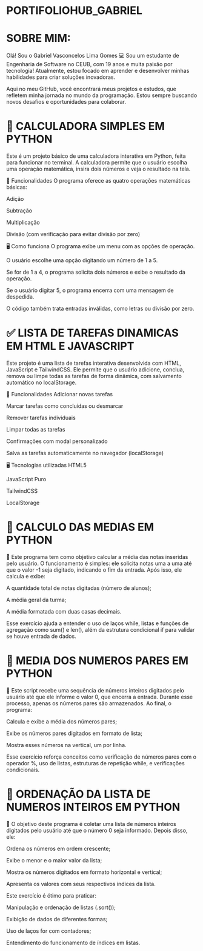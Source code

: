 # PORTIFOLIOHUB_GABRIEL
# SOBRE MIM:
Olá! Sou o Gabriel Vasconcelos Lima Gomes  💻 
Sou um estudante de Engenharia de Software no CEUB, com 19 anos e muita paixão por tecnologia! Atualmente, estou focado em aprender e desenvolver minhas habilidades para criar soluções inovadoras.

Aqui no meu GitHub, você encontrará meus projetos e estudos, que refletem minha jornada no mundo da programação. Estou sempre buscando novos desafios e oportunidades para colaborar.

# 🧮 CALCULADORA SIMPLES EM PYTHON
Este é um projeto básico de uma calculadora interativa em Python, feita para funcionar no terminal. A calculadora permite que o usuário escolha uma operação matemática, insira dois números e veja o resultado na tela.

🔧 Funcionalidades
O programa oferece as quatro operações matemáticas básicas:

Adição

Subtração

Multiplicação

Divisão (com verificação para evitar divisão por zero)

🖥️ Como funciona
O programa exibe um menu com as opções de operação.

O usuário escolhe uma opção digitando um número de 1 a 5.

Se for de 1 a 4, o programa solicita dois números e exibe o resultado da operação.

Se o usuário digitar 5, o programa encerra com uma mensagem de despedida.

O código também trata entradas inválidas, como letras ou divisão por zero.

# ✅ LISTA DE TAREFAS DINAMICAS EM HTML E JAVASCRIPT
Este projeto é uma lista de tarefas interativa desenvolvida com HTML, JavaScript e TailwindCSS. Ele permite que o usuário adicione, conclua, remova ou limpe todas as tarefas de forma dinâmica, com salvamento automático no localStorage.

🧩 Funcionalidades
Adicionar novas tarefas

Marcar tarefas como concluídas ou desmarcar

Remover tarefas individuais

Limpar todas as tarefas

Confirmações com modal personalizado

Salva as tarefas automaticamente no navegador (localStorage)

🖥️ Tecnologias utilizadas
HTML5

JavaScript Puro

TailwindCSS

LocalStorage

# 🧮 CALCULO DAS MEDIAS EM PYTHON
🔧 Este programa tem como objetivo calcular a média das notas inseridas pelo usuário. O funcionamento é simples: ele solicita notas uma a uma até que o valor -1 seja digitado, indicando o fim da entrada. Após isso, ele calcula e exibe:

A quantidade total de notas digitadas (número de alunos);

A média geral da turma;

A média formatada com duas casas decimais.

Esse exercício ajuda a entender o uso de laços while, listas e funções de agregação como sum() e len(), além da estrutura condicional if para validar se houve entrada de dados.

# 🧮 MEDIA DOS NUMEROS PARES EM PYTHON
🔧 Este script recebe uma sequência de números inteiros digitados pelo usuário até que ele informe o valor 0, que encerra a entrada. Durante esse processo, apenas os números pares são armazenados. Ao final, o programa:

Calcula e exibe a média dos números pares;

Exibe os números pares digitados em formato de lista;

Mostra esses números na vertical, um por linha.

Esse exercício reforça conceitos como verificação de números pares com o operador %, uso de listas, estruturas de repetição while, e verificações condicionais.

# 🧮 ORDENAÇÃO DA LISTA DE NUMEROS INTEIROS EM PYTHON
🔧 O objetivo deste programa é coletar uma lista de números inteiros digitados pelo usuário até que o número 0 seja informado. Depois disso, ele:

Ordena os números em ordem crescente;

Exibe o menor e o maior valor da lista;

Mostra os números digitados em formato horizontal e vertical;

Apresenta os valores com seus respectivos índices da lista.

Este exercício é ótimo para praticar:

Manipulação e ordenação de listas (.sort());

Exibição de dados de diferentes formas;

Uso de laços for com contadores;

Entendimento do funcionamento de índices em listas.
